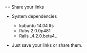 == Share your links

* System dependencies
  - kubuntu 14.04 lts
  - Ruby 2.0.0p481
  - Rails \_4.2.0.beta4\_

* Just save your links or share them.

